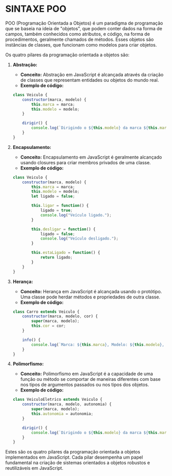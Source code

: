 # SINTAXE POO
POO (Programação Orientada a Objetos) é um paradigma de programação que se baseia na ideia de "objetos", que podem conter dados na forma de campos, também conhecidos como atributos, e código, na forma de procedimentos, geralmente chamados de métodos. Esses objetos são instâncias de classes, que funcionam como modelos para criar objetos.

Os quatro pilares da programação orientada a objetos são:

1. **Abstração:**
   - **Conceito:** Abstração em JavaScript é alcançada através da criação de classes que representam entidades ou objetos do mundo real.
   - **Exemplo de código:**

    ```javascript
    class Veiculo {
        constructor(marca, modelo) {
            this.marca = marca;
            this.modelo = modelo;
        }
    
        dirigir() {
            console.log(`Dirigindo o ${this.modelo} da marca ${this.marca}.`);
        }
    }
    ```

2. **Encapsulamento:**
   - **Conceito:** Encapsulamento em JavaScript é geralmente alcançado usando closures para criar membros privados de uma classe.
   - **Exemplo de código:**

    ```javascript
    class Veiculo {
        constructor(marca, modelo) {
            this.marca = marca;
            this.modelo = modelo;
            let ligado = false;
    
            this.ligar = function() {
                ligado = true;
                console.log("Veículo ligado.");
            }
    
            this.desligar = function() {
                ligado = false;
                console.log("Veículo desligado.");
            }
    
            this.estaLigado = function() {
                return ligado;
            }
        }
    }
    ```

3. **Herança:**
   - **Conceito:** Herança em JavaScript é alcançada usando o protótipo. Uma classe pode herdar métodos e propriedades de outra classe.
   - **Exemplo de código:**

    ```javascript
    class Carro extends Veiculo {
        constructor(marca, modelo, cor) {
            super(marca, modelo);
            this.cor = cor;
        }
    
        info() {
            console.log(`Marca: ${this.marca}, Modelo: ${this.modelo}, Cor: ${this.cor}`);
        }
    }
    ```

4. **Polimorfismo:**
   - **Conceito:** Polimorfismo em JavaScript é a capacidade de uma função ou método se comportar de maneiras diferentes com base nos tipos de argumentos passados ou nos tipos dos objetos.
   - **Exemplo de código:**

    ```javascript
    class VeiculoEletrico extends Veiculo {
        constructor(marca, modelo, autonomia) {
            super(marca, modelo);
            this.autonomia = autonomia;
        }
    
        dirigir() {
            console.log(`Dirigindo o ${this.modelo} da marca ${this.marca} com autonomia de ${this.autonomia} km.`);
        }
    }
    ```

Estes são os quatro pilares da programação orientada a objetos implementados em JavaScript. Cada pilar desempenha um papel fundamental na criação de sistemas orientados a objetos robustos e reutilizáveis em JavaScript.